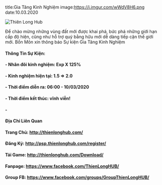 title:Gia Tăng Kinh Nghiệm
image:https://i.imgur.com/wWdV8H6.png
date:10.03.2020

![Thiên Long Hub](https://i.imgur.com/wWdV8H6.png)

Để chào mừng những vùng đất mới được khai phá, bức phá những giới hạn cấp độ hiện, cũng như hỗ trợ quý bằng hữu mới dễ dàng tiếp cận thế giới mới. 
Bổn Môn xin thông báo Sự kiện Gia Tăng Kinh Nghiệm

#### Thông Tin Sự Kiện:
#### - Nhân đôi kinh nghiệm: Exp X 125%
#### - Kinh nghiệm hiện tại: 1.5 => 2.0
#### - Thời điểm diễn ra: 06:00 - 10/03/2020
#### - Thời điểm kết thúc: vĩnh viễn!

#### -
#### Địa Chỉ Liên Quan
#### Trang Chủ: http://thienlonghub.com/
#### Đăng Ký: http://psp.thienlonghub.com/register/
#### Tải Game: http://thienlonghub.com/Download/
#### Fanpage: https://www.facebook.com/ThienLongHUB/
#### Group FB: https://www.facebook.com/groups/GroupThienLongHUB/
